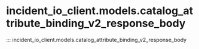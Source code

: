 # incident_io_client.models.catalog_attribute_binding_v2_response_body

::: incident_io_client.models.catalog_attribute_binding_v2_response_body

